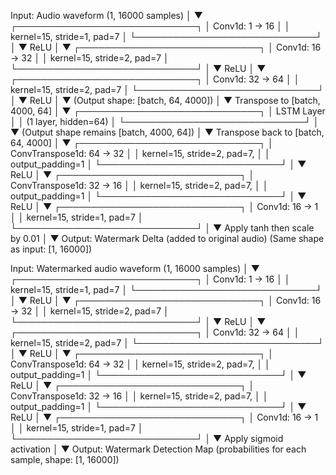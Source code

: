Input: Audio waveform (1, 16000 samples)
         │
         ▼
 ┌─────────────────────────────┐
 │  Conv1d: 1 → 16             │
 │  kernel=15, stride=1, pad=7   │
 └─────────────────────────────┘
         │
         ▼
       ReLU
         │
         ▼
 ┌─────────────────────────────┐
 │  Conv1d: 16 → 32            │
 │  kernel=15, stride=2, pad=7   │
 └─────────────────────────────┘
         │
         ▼
       ReLU
         │
         ▼
 ┌─────────────────────────────┐
 │  Conv1d: 32 → 64            │
 │  kernel=15, stride=2, pad=7   │
 └─────────────────────────────┘
         │
         ▼
       ReLU
         │
         ▼
   (Output shape: [batch, 64, 4000])
         │
         ▼
    Transpose to [batch, 4000, 64]
         │
         ▼
 ┌─────────────────────────────┐
 │       LSTM Layer            │
 │   (1 layer, hidden=64)      │
 └─────────────────────────────┘
         │
         ▼
    (Output shape remains [batch, 4000, 64])
         │
         ▼
   Transpose back to [batch, 64, 4000]
         │
         ▼
 ┌─────────────────────────────┐
 │ ConvTranspose1d: 64 → 32    │
 │ kernel=15, stride=2, pad=7,   │
 │   output_padding=1          │
 └─────────────────────────────┘
         │
         ▼
       ReLU
         │
         ▼
 ┌─────────────────────────────┐
 │ ConvTranspose1d: 32 → 16    │
 │ kernel=15, stride=2, pad=7,   │
 │   output_padding=1          │
 └─────────────────────────────┘
         │
         ▼
       ReLU
         │
         ▼
 ┌─────────────────────────────┐
 │   Conv1d: 16 → 1            │
 │  kernel=15, stride=1, pad=7   │
 └─────────────────────────────┘
         │
         ▼
   Apply tanh then scale by 0.01
         │
         ▼
Output: Watermark Delta (added to original audio)
         (Same shape as input: [1, 16000])



Input: Watermarked audio waveform (1, 16000 samples)
         │
         ▼
 ┌─────────────────────────────┐
 │  Conv1d: 1 → 16             │
 │  kernel=15, stride=1, pad=7   │
 └─────────────────────────────┘
         │
         ▼
       ReLU
         │
         ▼
 ┌─────────────────────────────┐
 │  Conv1d: 16 → 32            │
 │  kernel=15, stride=2, pad=7   │
 └─────────────────────────────┘
         │
         ▼
       ReLU
         │
         ▼
 ┌─────────────────────────────┐
 │  Conv1d: 32 → 64            │
 │  kernel=15, stride=2, pad=7   │
 └─────────────────────────────┘
         │
         ▼
       ReLU
         │
         ▼
 ┌─────────────────────────────┐
 │ ConvTranspose1d: 64 → 32    │
 │ kernel=15, stride=2, pad=7,   │
 │   output_padding=1          │
 └─────────────────────────────┘
         │
         ▼
       ReLU
         │
         ▼
 ┌─────────────────────────────┐
 │ ConvTranspose1d: 32 → 16    │
 │ kernel=15, stride=2, pad=7,   │
 │   output_padding=1          │
 └─────────────────────────────┘
         │
         ▼
       ReLU
         │
         ▼
 ┌─────────────────────────────┐
 │   Conv1d: 16 → 1            │
 │  kernel=15, stride=1, pad=7   │
 └─────────────────────────────┘
         │
         ▼
   Apply sigmoid activation
         │
         ▼
Output: Watermark Detection Map (probabilities for each sample,
         shape: [1, 16000])
